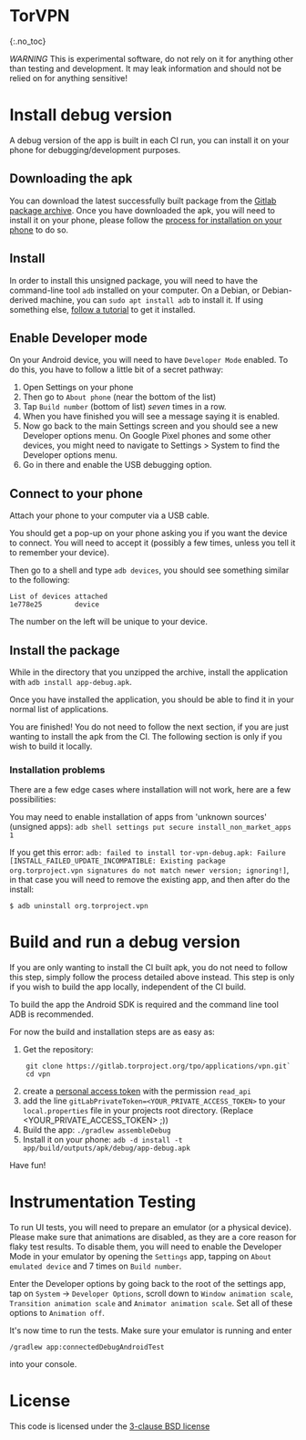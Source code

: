 # TorVPN
{:.no_toc}

*WARNING* This is experimental software, do not rely on it for anything other than testing and development. It may leak information and should not be relied on for anything sensitive!

# Install debug version

A debug version of the app is built in each CI run, you can install it on your phone for debugging/development purposes.

## Downloading the apk

You can download the latest successfully built package from the [Gitlab package archive](https://gitlab.torproject.org/tpo/applications/vpn/-/packages). Once you have downloaded the apk, you will need to install it on your phone, please follow the [process for installation on your phone](#install-package-on-phone) to do so.

## Install

In order to install this unsigned package, you will need to have the command-line tool `adb` installed on your computer. On a Debian, or Debian-derived machine, you can `sudo apt install adb` to install it. If using something else, [follow a tutorial](https://www.xda-developers.com/install-adb-windows-macos-linux/) to get it installed.

## Enable Developer mode
On your Android device, you will need to have `Developer Mode` enabled. To do this, you have to follow a little bit of a secret pathway:

1. Open Settings on your phone
2. Then go to `About phone` (near the bottom of the list)
4. Tap `Build number` (bottom of list) *seven* times in a row.
5. When you have finished you will see a message saying it is enabled.
6. Now go back to the main Settings screen and you should see a new Developer options menu. On Google Pixel phones and some other devices, you might need to navigate to Settings > System to find the Developer options menu.
7. Go in there and enable the USB debugging option.

## Connect to your phone
Attach your phone to your computer via a USB cable. 

You should get a pop-up on your phone asking you if you want the device to connect. You will need to accept it (possibly a few times, unless you tell it to remember your device).

Then go to a shell and type `adb devices`, you should see something similar to the following:

```
List of devices attached
1e778e25        device
```

The number on the left will be unique to your device.

## Install the package
While in the directory that you unzipped the archive, install the application with `adb install app-debug.apk`.

Once you have installed the application, you should be able to find it in your normal list of applications.

You are finished! You do not need to follow the next section, if you are just wanting to install the apk from the CI. The following section is only if you wish to build it locally.

### Installation problems

There are a few edge cases where installation will not work, here are a few possibilities:

You may need to enable installation of apps from 'unknown sources' (unsigned apps):
`adb shell settings put secure install_non_market_apps 1`

If you get this error: `adb: failed to install tor-vpn-debug.apk: Failure [INSTALL_FAILED_UPDATE_INCOMPATIBLE: Existing package org.torproject.vpn signatures do not match newer version; ignoring!]`, in that case you will need to remove the existing app, and then after do the install:

```
$ adb uninstall org.torproject.vpn
```

# Build and run a debug version
If you are only wanting to install the CI built apk, you do not need to follow this step, simply follow the process detailed above instead. This step is only if you wish to build the app locally, independent of the CI build.

To build the app the Android SDK is required and the command line tool ADB is recommended.

For now the build and installation steps are as easy as:
1. Get the repository:
```
    git clone https://gitlab.torproject.org/tpo/applications/vpn.git`
    cd vpn
```
2. create a [personal access token](https://docs.gitlab.com/ee/security/token_overview.html#personal-access-tokens) with the permission `read_api`
3. add the line `gitLabPrivateToken=<YOUR_PRIVATE_ACCESS_TOKEN>` to your `local.properties` file in your projects root directory. (Replace <YOUR_PRIVATE_ACCESS_TOKEN> ;))
4. Build the app: `./gradlew assembleDebug`
5. Install it on your phone: `adb -d install -t app/build/outputs/apk/debug/app-debug.apk`

Have fun!

# Instrumentation Testing

To run UI tests, you will need to prepare an emulator (or a physical device). Please make sure that animations are disabled, as they are a core reason for flaky test results.
To disable them, you will need to enable the Developer Mode in your emulator by opening the `Settings` app,
tapping on  `About emulated device` and 7 times on `Build number`.

Enter the Developer options by going back to the root of the settings app, tap on `System` -> `Developer Options`, scroll down to
`Window animation scale`, `Transition animation scale` and `Animator animation scale`. Set all of these options to `Animation off`.

It's now time to run the tests. Make sure your emulator is running and enter

```
/gradlew app:connectedDebugAndroidTest
```

into your console.

# License

This code is licensed under the [3-clause BSD license](https://opensource.org/license/bsd-3-clause/)
